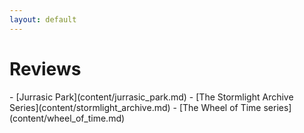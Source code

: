 ```yaml
---
layout: default
---
```

<div markdown="1" >
<h1>Reviews</h1>
- [Jurrasic Park](content/jurrasic_park.md)
- [The Stormlight Archive Series](content/stormlight_archive.md)
- [The Wheel of Time series](content/wheel_of_time.md)
</div>
